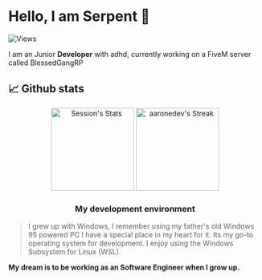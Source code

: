 # Hello, I am Serpent 👋

![Views](https://komarev.com/ghpvc/?username=sessionl33t&label=Profile%20views&color=60598F&style=flat)

<div class="github-introduction">

I am an Junior **Developer** with adhd, currently working on a FiveM server called BlessedGangRP

## 📈 Github stats

<div class="badges-githubstats">
  <p align="center">
    <img src="https://github-readme-stats.vercel.app/api?username=serpent0001&theme=tokyonight&show_icons=true&hide_border=true&count_private=true" alt="Session's Stats" height="165">
    <img src="https://github-readme-streak-stats.herokuapp.com/?user=serpent0001&theme=tokyonight&hide_border=true" alt="aaronedev's Streak" height="165">
  </p>
</div>


### <p align="center"> My development environment </p>

> I grew up with Windows, I remember using my father's old Windows 95 powered PC
 I have a special place in my heart for it. Its my go-to operating system for development. I enjoy using the Windows Subsystem for Linux (WSL).

  
  **My dream is to be working as an Software Engineer when I grow up.**

  </td>
  </tr>
  </table>
</div>

